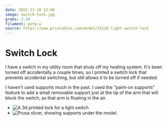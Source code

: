 ```yaml
---
date: 2022-11-10 12:00
image: switch-lock.jpg
grams: 3.34
filament: petg-w
source: https://www.printables.com/model/25128-light-switch-lock
---
```


# Switch Lock

I have a switch in my utility room that shuts off my heating system. It's been
turned off accidentally a couple times, so I printed a switch lock that prevents
accidental switching, but still allows it to be turned off if needed.

I haven't used supports much in the past. I used the "paint-on supports" feature
to add a small removable support just at the tip of the arm that will block the
switch, as that arm is floating in the air.

- ![A 3d printed lock for a light switch](switch-lock.jpg)
- ![Prusa slicer, showing supports under the model.](slicer-supports.jpg)

